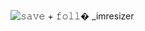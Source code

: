 ![𝚜𝚊𝚟𝚎 + 𝚏𝚘𝚕𝚕� _imresizer](https://github.com/user-attachments/assets/b8a666a7-93eb-4b65-a955-8e6eb8d25379)
